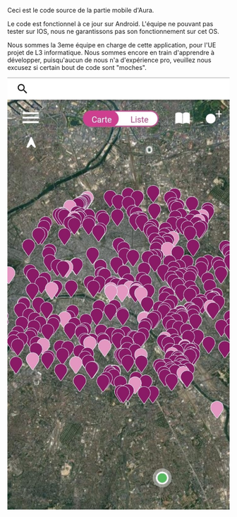 Ceci est le code source de la partie mobile d'Aura.

Le code est fonctionnel à ce jour sur Android. L'équipe ne pouvant pas tester sur IOS, nous ne
garantissons pas son fonctionnement sur cet OS.

Nous sommes la 3eme équipe en charge de cette application, pour l'UE projet de L3 informatique.
Nous sommes encore en train d'apprendre à développer, puisqu'aucun de nous n'a d'expérience pro,
veuillez nous excusez si certain bout de code sont "moches".

![](Aura.jpg)







